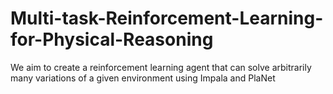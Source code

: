 # Multi-task-Reinforcement-Learning-for-Physical-Reasoning
We aim to create a reinforcement learning agent that can solve arbitrarily many variations of a given environment using Impala and PlaNet
